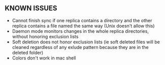 KNOWN ISSUES
------------

  - Cannot finish sync if one replica contains a directory and the other replica contains a file named the same way (Unix doesn't allow this)
  - Daemon mode monitors changes in the whole replica directories, without honoring exclusion lists
  - Soft deletion does not honor exclusion lists (ie soft deleted files will be cleaned regardless of any exlude pattern because they are in the deleted folder)
  - Colors don't work in mac shell

